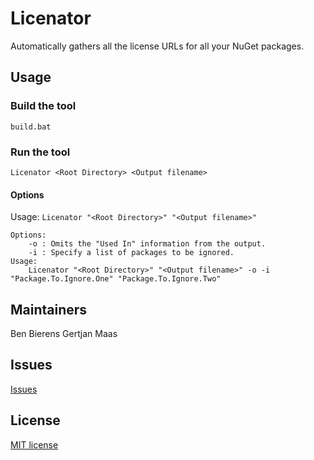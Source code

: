 # Licenator

Automatically gathers all the license URLs for all your NuGet packages.

## Usage

### Build the tool

```
build.bat
```

### Run the tool
```
Licenator <Root Directory> <Output filename>
```

#### Options 

Usage: `Licenator "<Root Directory>" "<Output filename>"`

```
Options:
    -o : Omits the "Used In" information from the output.
    -i : Specify a list of packages to be ignored.
Usage: 
    Licenator "<Root Directory>" "<Output filename>" -o -i "Package.To.Ignore.One" "Package.To.Ignore.Two"
```

## Maintainers

Ben Bierens
Gertjan Maas

## Issues

[Issues](https://github.com/philips-software/licenator/issues)

## License

[MIT license](LICENSE.md)

